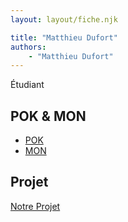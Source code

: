 ```yaml
---
layout: layout/fiche.njk

title: "Matthieu Dufort"
authors:
    - "Matthieu Dufort"
---
```


Étudiant

## POK & MON

- [POK](./pok)
- [MON](./mon)

## Projet

[Notre Projet](../../20XX-20YY/_projets/notre-projet)

